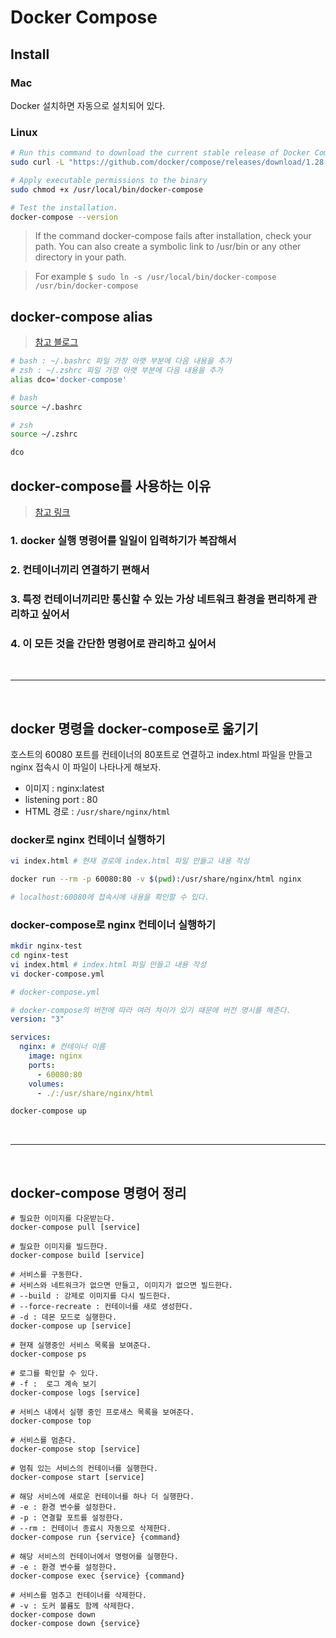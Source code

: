 # Docker Compose

## Install

### Mac

Docker 설치하면 자동으로 설치되어 있다.

### Linux

```bash
# Run this command to download the current stable release of Docker Compose
sudo curl -L "https://github.com/docker/compose/releases/download/1.28.6/docker-compose-$(uname -s)-$(uname -m)" -o /usr/local/bin/docker-compose

# Apply executable permissions to the binary
sudo chmod +x /usr/local/bin/docker-compose

# Test the installation.
docker-compose --version
```

> If the command docker-compose fails after installation, check your path. You can also create a symbolic link to /usr/bin or any other directory in your path.

> For example `$ sudo ln -s /usr/local/bin/docker-compose /usr/bin/docker-compose`

## docker-compose alias

> [참고 블로그](https://dohk.tistory.com/191)

```bash
# bash : ~/.bashrc 파일 가장 아랫 부분에 다음 내용을 추가
# zsh : ~/.zshrc 파일 가장 아랫 부분에 다음 내용을 추가
alias dco='docker-compose'

# bash
source ~/.bashrc

# zsh
source ~/.zshrc

dco
```

## docker-compose를 사용하는 이유

> [참고 링크](https://dco-inflearn-amamov.netlify.app/)

### 1. docker 실행 명령어를 일일이 입력하기가 복잡해서

### 2. 컨테이너끼리 연결하기 편해서

### 3. 특정 컨테이너끼리만 통신할 수 있는 가상 네트워크 환경을 편리하게 관리하고 싶어서

### 4. 이 모든 것을 간단한 명령어로 관리하고 싶어서

<br>

---

<br>

## docker 명령을 docker-compose로 옮기기

호스트의 60080 포트를 컨테이너의 80포트로 연결하고 index.html 파일을 만들고 nginx 접속시 이 파일이 나타나게 해보자.

- 이미지 : nginx:latest
- listening port : 80
- HTML 경로 : `/usr/share/nginx/html`

### docker로 nginx 컨테이너 실행하기

```bash
vi index.html # 현재 경로에 index.html 파일 만들고 내용 작성

docker run --rm -p 60080:80 -v $(pwd):/usr/share/nginx/html nginx

# localhost:60080에 접속시에 내용을 확인할 수 있다.
```

### docker-compose로 nginx 컨테이너 실행하기

```bash
mkdir nginx-test
cd nginx-test
vi index.html # index.html 파일 만들고 내용 작성
vi docker-compose.yml
```

```yml
# docker-compose.yml

# docker-compose의 버전에 따라 여러 차이가 있기 때문에 버전 명시를 해준다.
version: "3"

services:
  nginx: # 컨테이너 이름
    image: nginx
    ports:
      - 60080:80
    volumes:
      - ./:/usr/share/nginx/html
```

```bash
docker-compose up
```

<br>

---

<br>

## docker-compose 명령어 정리

```shell
# 필요한 이미지를 다운받는다.
docker-compose pull [service]
```

```shell
# 필요한 이미지를 빌드한다.
docker-compose build [service]
```

```shell
# 서비스를 구동한다.
# 서비스와 네트워크가 없으면 만들고, 이미지가 없으면 빌드한다.
# --build : 강제로 이미지를 다시 빌드한다.
# --force-recreate : 컨테이너를 새로 생성한다.
# -d : 데몬 모드로 실행한다.
docker-compose up [service]
```

```shell
# 현재 실행중인 서비스 목록을 보여준다.
docker-compose ps
```

```shell
# 로그를 확인할 수 있다.
# -f :  로그 계속 보기
docker-compose logs [service]
```

```shell
# 서비스 내에서 실행 중인 프로새스 목록을 보여준다.
docker-compose top
```

```shell
# 서비스를 멈춘다.
docker-compose stop [service]
```

```shell
# 멈춰 있는 서비스의 컨테이너를 실행한다.
docker-compose start [service]
```

```shell
# 해당 서비스에 새로운 컨테이너를 하나 더 실행한다.
# -e : 환경 변수를 설정한다.
# -p : 연결할 포트를 설정한다.
# --rm : 컨테이너 종료시 자동으로 삭제한다.
docker-compose run {service} {command}
```

```shell
# 해당 서비스의 컨테이너에서 명령어를 실행한다.
# -e : 환경 변수를 설정한다.
docker-compose exec {service} {command}
```

```shell
# 서비스를 멈추고 컨테이너를 삭제한다.
# -v : 도커 볼륨도 함께 삭제한다.
docker-compose down
docker-compose down {service}
```
